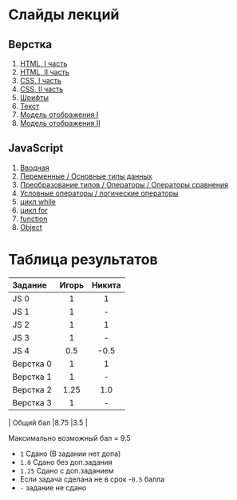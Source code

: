 # Слайды лекций
## Верстка
1. [HTML, I часть](https://slides.com/andrey11/html-i/fullscreen)  
2. [HTML, II часть](https://slides.com/technoschool/html-ii/fullscreen)  
3. [CSS, I часть](https://slides.com/technoschool/css-part-1/fullscreen)  
4. [CSS, II часть](https://slides.com/technoschool/css-part-2/fullscreen)  
5. [Шрифты](https://slides.com/technoschool/fonts/fullscreen)  
6. [Текст](https://slides.com/technoschool/text/fullscreen)  
7. [Модель отображения I](https://slides.com/technoschool/display-model/fullscreen)  
8. [Модель отображения II](https://slides.com/technoschool/display-model2/fullscreen)

## JavaScript
1. [Вводная](https://slides.com/andrey11/deck/fullscreen)  
2. [Переменные / Основные типы данных](https://slides.com/technoschool/hello-again/fullscreen)  
3. [Преобразование типов / Операторы / Операторы сравнения](https://slides.com/technoschool/js-3/fullscreen)  
4. [Условные операторы / логические операторы](https://slides.com/technoschool/js_logical-operators/fullscreen)  
5. [цикл while](https://slides.com/technoschool/js-while/fullscreen)  
6. [цикл for](https://slides.com/technoschool/js-for/fullscreen)  
7. [function](https://slides.com/technoschool/js-function/fullscreen)  
8. [Object](https://slides.com/technoschool/js-object/fullscreen)



# Таблица результатов
| Задание       | Игорь          | Никита       |
|:------------- |:--------------:|:------------:|
| JS 0          |1               |1             |
| JS 1          |1               |-             |
| JS 2          |1               |1             |
| JS 3          |1               |-             |
| JS 4          |0.5             |-0.5          |
| Верстка 0     |1               |1             |
| Верстка 1     |1               |-             |
| Верстка 2     |1.25            |1.0           |
| Верстка 3     |1               |-             |

| Общий бал     |8.75            |3.5           |

Максимально возможный бал = 9.5

- `1`    Сдано (В задании нет допа)
- `1.0`  Сдано без доп.задания
- `1.25` Сдано с доп.заданием
- Если задача сделана не в срок -`0.5` балла
- `-` задание не сдано
